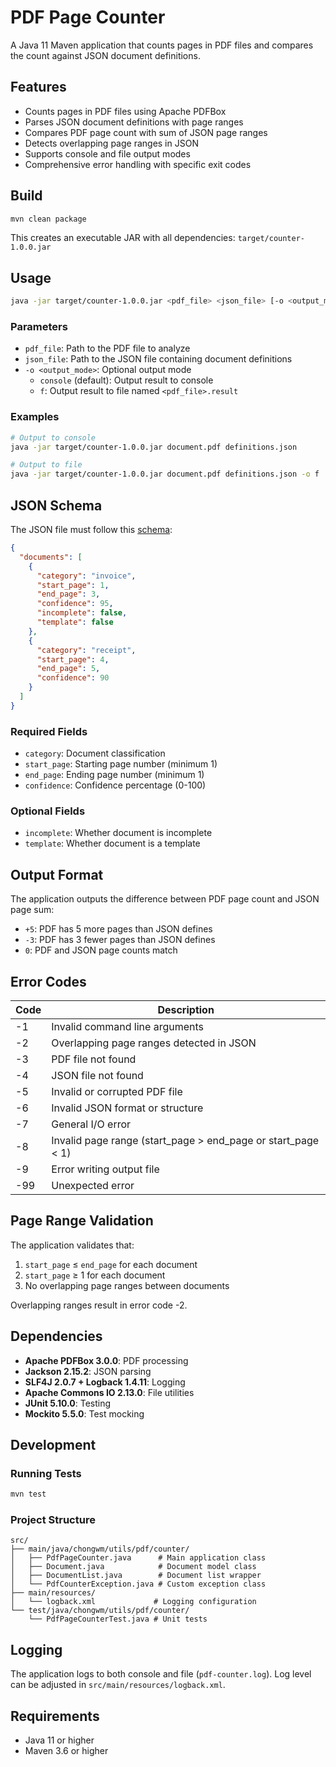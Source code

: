 # PDF Page Counter

A Java 11 Maven application that counts pages in PDF files and compares the count against JSON document definitions.

## Features

- Counts pages in PDF files using Apache PDFBox
- Parses JSON document definitions with page ranges
- Compares PDF page count with sum of JSON page ranges
- Detects overlapping page ranges in JSON
- Supports console and file output modes
- Comprehensive error handling with specific exit codes

## Build

```bash
mvn clean package
```

This creates an executable JAR with all dependencies: `target/counter-1.0.0.jar`

## Usage

```bash
java -jar target/counter-1.0.0.jar <pdf_file> <json_file> [-o <output_mode>]
```

### Parameters

- `pdf_file`: Path to the PDF file to analyze
- `json_file`: Path to the JSON file containing document definitions
- `-o <output_mode>`: Optional output mode
  - `console` (default): Output result to console
  - `f`: Output result to file named `<pdf_file>.result`

### Examples

```bash
# Output to console
java -jar target/counter-1.0.0.jar document.pdf definitions.json

# Output to file
java -jar target/counter-1.0.0.jar document.pdf definitions.json -o f
```

## JSON Schema

The JSON file must follow this [schema](https://github.com/alf-wchong/MiscUtils/tree/main/PDF/pdf-splitter#json-schema-for-pdf-structure):

```json
{
  "documents": [
    {
      "category": "invoice",
      "start_page": 1,
      "end_page": 3,
      "confidence": 95,
      "incomplete": false,
      "template": false
    },
    {
      "category": "receipt", 
      "start_page": 4,
      "end_page": 5,
      "confidence": 90
    }
  ]
}
```

### Required Fields
- `category`: Document classification
- `start_page`: Starting page number (minimum 1)
- `end_page`: Ending page number (minimum 1)  
- `confidence`: Confidence percentage (0-100)

### Optional Fields
- `incomplete`: Whether document is incomplete
- `template`: Whether document is a template

## Output Format

The application outputs the difference between PDF page count and JSON page sum:

- `+5`: PDF has 5 more pages than JSON defines
- `-3`: PDF has 3 fewer pages than JSON defines  
- `0`: PDF and JSON page counts match

## Error Codes

| Code | Description |
|------|-------------|
| -1   | Invalid command line arguments |
| -2   | Overlapping page ranges detected in JSON |
| -3   | PDF file not found |
| -4   | JSON file not found |
| -5   | Invalid or corrupted PDF file |
| -6   | Invalid JSON format or structure |
| -7   | General I/O error |
| -8   | Invalid page range (start_page > end_page or start_page < 1) |
| -9   | Error writing output file |
| -99  | Unexpected error |

## Page Range Validation

The application validates that:

1. `start_page` ≤ `end_page` for each document
2. `start_page` ≥ 1 for each document
3. No overlapping page ranges between documents

Overlapping ranges result in error code -2.

## Dependencies

- **Apache PDFBox 3.0.0**: PDF processing
- **Jackson 2.15.2**: JSON parsing
- **SLF4J 2.0.7 + Logback 1.4.11**: Logging
- **Apache Commons IO 2.13.0**: File utilities
- **JUnit 5.10.0**: Testing
- **Mockito 5.5.0**: Test mocking

## Development

### Running Tests

```bash
mvn test
```

### Project Structure

```
src/
├── main/java/chongwm/utils/pdf/counter/
│   ├── PdfPageCounter.java      # Main application class
│   ├── Document.java            # Document model class
│   ├── DocumentList.java        # Document list wrapper
│   └── PdfCounterException.java # Custom exception class
├── main/resources/
│   └── logback.xml             # Logging configuration
└── test/java/chongwm/utils/pdf/counter/
    └── PdfPageCounterTest.java # Unit tests
```

## Logging

The application logs to both console and file (`pdf-counter.log`). Log level can be adjusted in `src/main/resources/logback.xml`.

## Requirements

- Java 11 or higher
- Maven 3.6 or higher
